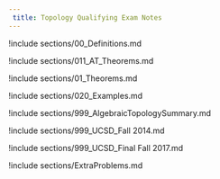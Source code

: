 ```yaml
---
 title: Topology Qualifying Exam Notes
---
```



!include sections/00_Definitions.md

!include sections/011_AT_Theorems.md

!include sections/01_Theorems.md

!include sections/020_Examples.md

!include sections/999_AlgebraicTopologySummary.md

!include sections/999_UCSD_Fall 2014.md

!include sections/999_UCSD_Final Fall 2017.md

<!--!include sections/999_UCSD_Summer 2003.md-->

<!--!include sections/AT CourseNotes.md-->

<!--!include sections/AT Definitions.md-->

!include sections/ExtraProblems.md

